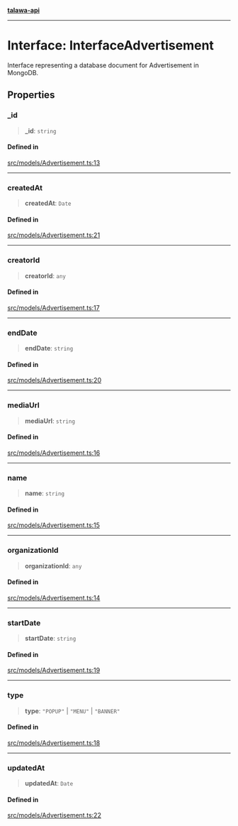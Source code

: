 [**talawa-api**](../../../README.md)

***

# Interface: InterfaceAdvertisement

Interface representing a database document for Advertisement in MongoDB.

## Properties

### \_id

> **\_id**: `string`

#### Defined in

[src/models/Advertisement.ts:13](https://github.com/Suyash878/talawa-api/blob/e4413cec641a837926071678fed3c7f67234e31e/src/models/Advertisement.ts#L13)

***

### createdAt

> **createdAt**: `Date`

#### Defined in

[src/models/Advertisement.ts:21](https://github.com/Suyash878/talawa-api/blob/e4413cec641a837926071678fed3c7f67234e31e/src/models/Advertisement.ts#L21)

***

### creatorId

> **creatorId**: `any`

#### Defined in

[src/models/Advertisement.ts:17](https://github.com/Suyash878/talawa-api/blob/e4413cec641a837926071678fed3c7f67234e31e/src/models/Advertisement.ts#L17)

***

### endDate

> **endDate**: `string`

#### Defined in

[src/models/Advertisement.ts:20](https://github.com/Suyash878/talawa-api/blob/e4413cec641a837926071678fed3c7f67234e31e/src/models/Advertisement.ts#L20)

***

### mediaUrl

> **mediaUrl**: `string`

#### Defined in

[src/models/Advertisement.ts:16](https://github.com/Suyash878/talawa-api/blob/e4413cec641a837926071678fed3c7f67234e31e/src/models/Advertisement.ts#L16)

***

### name

> **name**: `string`

#### Defined in

[src/models/Advertisement.ts:15](https://github.com/Suyash878/talawa-api/blob/e4413cec641a837926071678fed3c7f67234e31e/src/models/Advertisement.ts#L15)

***

### organizationId

> **organizationId**: `any`

#### Defined in

[src/models/Advertisement.ts:14](https://github.com/Suyash878/talawa-api/blob/e4413cec641a837926071678fed3c7f67234e31e/src/models/Advertisement.ts#L14)

***

### startDate

> **startDate**: `string`

#### Defined in

[src/models/Advertisement.ts:19](https://github.com/Suyash878/talawa-api/blob/e4413cec641a837926071678fed3c7f67234e31e/src/models/Advertisement.ts#L19)

***

### type

> **type**: `"POPUP"` \| `"MENU"` \| `"BANNER"`

#### Defined in

[src/models/Advertisement.ts:18](https://github.com/Suyash878/talawa-api/blob/e4413cec641a837926071678fed3c7f67234e31e/src/models/Advertisement.ts#L18)

***

### updatedAt

> **updatedAt**: `Date`

#### Defined in

[src/models/Advertisement.ts:22](https://github.com/Suyash878/talawa-api/blob/e4413cec641a837926071678fed3c7f67234e31e/src/models/Advertisement.ts#L22)

